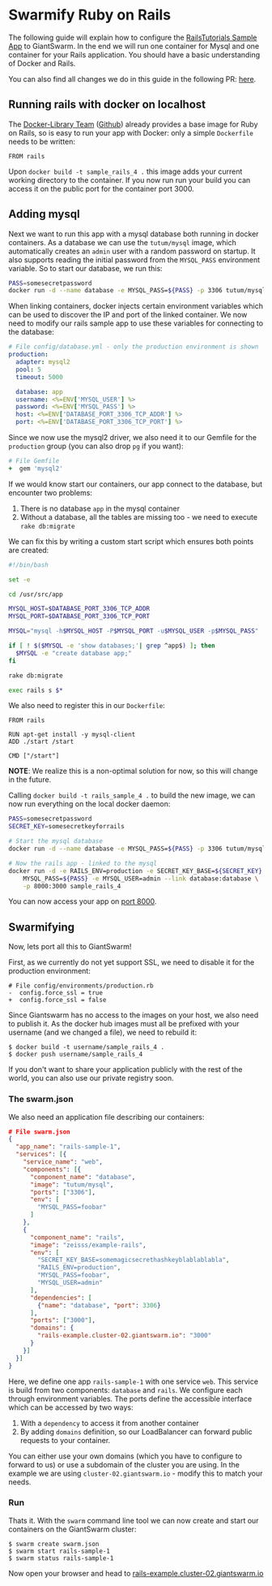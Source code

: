 # Swarmify Ruby on Rails

The following guide will explain how to configure the [RailsTutorials Sample App](https://github.com/railstutorial/sample_app_rails_4/) to GiantSwarm. In the end we will run one container for Mysql and one container for your Rails application. You should have a basic understanding of Docker and Rails.

You can also find all changes we do in this guide in the following PR: [here](https://git.giantswarm.io/giantswarm/rails-example/merge_requests/1).

## Running rails with docker on localhost

The [Docker-Library Team](https://registry.hub.docker.com/_/rails/) ([Github](https://github.com/docker-library/rails)) already provides a base image for Ruby on Rails, so is easy to run your app with Docker: only a simple `Dockerfile` needs to be written:

```
FROM rails
```

Upon `docker build -t sample_rails_4 .` this image adds your current working directory to the container. If you now run run your build you can access it on the public port for the container port 3000.

## Adding mysql

Next we want to run this app with a mysql database both running in docker containers. As a database we can use the `tutum/mysql` image, which automatically creates an `admin` user with a random password on startup. It also supports reading the initial password from the `MYSQL_PASS` environment variable. So to start our database, we run this:

```bash
PASS=somesecretpassword
docker run -d --name database -e MYSQL_PASS=${PASS} -p 3306 tutum/mysql
```

When linking containers, docker injects certain environment variables which can be used to discover the IP and port of the linked container. We now need to modify our rails sample app to use these variables for connecting to the database:

```yaml
# File config/database.yml - only the production environment is shown
production:
  adapter: mysql2
  pool: 5
  timeout: 5000

  database: app
  username: <%=ENV['MYSQL_USER'] %>
  password: <%=ENV['MYSQL_PASS'] %>
  host: <%=ENV['DATABASE_PORT_3306_TCP_ADDR'] %>
  port: <%=ENV['DATABASE_PORT_3306_TCP_PORT'] %>
```

Since we now use the mysql2 driver, we also need it to our Gemfile for the `production` group (you can also drop `pg` if you want):

```ruby
# File Gemfile
+  gem 'mysql2'
```

If we would know start our containers, our app connect to the database, but encounter two problems:
1) There is no database `app` in the mysql container
2) Without a database, all the tables are missing too - we need to execute `rake db:migrate`

We can fix this by writing a custom start script which ensures both points are created:

```bash
#!/bin/bash

set -e

cd /usr/src/app

MYSQL_HOST=$DATABASE_PORT_3306_TCP_ADDR
MYSQL_PORT=$DATABASE_PORT_3306_TCP_PORT

MYSQL="mysql -h$MYSQL_HOST -P$MYSQL_PORT -u$MYSQL_USER -p$MYSQL_PASS"

if [ ! $($MYSQL -e 'show databases;'| grep ^app$) ]; then
  $MYSQL -e "create database app;"
fi

rake db:migrate

exec rails s $*
```

We also need to register this in our `Dockerfile`:

```
FROM rails

RUN apt-get install -y mysql-client
ADD ./start /start

CMD ["/start"]
```

__NOTE__: We realize this is a non-optimal solution for now, so this will change in the future.

Calling `docker build -t rails_sample_4 .` to build the new image, we can now run everything on the local docker daemon:

```bash
PASS=somesecretpassword
SECRET_KEY=somesecretkeyforrails

# Start the mysql database
docker run -d --name database -e MYSQL_PASS=${PASS} -p 3306 tutum/mysql

# Now the rails app - linked to the mysql
docker run -d -e RAILS_ENV=production -e SECRET_KEY_BASE=${SECRET_KEY} \
	MYSQL_PASS=${PASS} -e MYSQL_USER=admin --link database:database \
	-p 8000:3000 sample_rails_4
```

You can now access your app on [port 8000](http://localhost:8000).

## Swarmifying

Now, lets port all this to GiantSwarm!

First, as we currently do not yet support SSL, we need to disable it for the production environment:

```
# File config/environments/production.rb
-  config.force_ssl = true
+  config.force_ssl = false 
```

Since Giantswarm has no access to the images on your host, we also need to publish it. As the docker hub images must all be prefixed with your username (and we changed a file), we need to rebuild it:

```
$ docker build -t username/sample_rails_4 .
$ docker push username/sample_rails_4
```

If you don't want to share your application publicly with the rest of the world, you can also use our private registry soon.


### The swarm.json

We also need an application file describing our containers:

```json
# File swarm.json
{
  "app_name": "rails-sample-1",
  "services": [{
    "service_name": "web",
    "components": [{
      "component_name": "database",
      "image": "tutum/mysql",
      "ports": ["3306"],
      "env": [
        "MYSQL_PASS=foobar"
      ]
    },
    {
      "component_name": "rails",
      "image": "zeisss/example-rails",
      "env": [
        "SECRET_KEY_BASE=somemagicsecrethashkeyblablablabla",
        "RAILS_ENV=production",
        "MYSQL_PASS=foobar",
        "MYSQL_USER=admin"
      ],
      "dependencies": [
        {"name": "database", "port": 3306}
      ],
      "ports": ["3000"],
      "domains": {
        "rails-example.cluster-02.giantswarm.io": "3000"
      }
    }]
  }]
}
```

Here, we define one app `rails-sample-1` with one service `web`. This service is build from two components: `database` and `rails`. We configure each through environment variables. The ports define the accessible interface which can be accessed by two ways:

1) With a `dependency` to access it from another container
2) By adding `domains` definition, so our LoadBalancer can forward public requests to your container.

You can either use your own domains (which you have to configure to forward to us) or use a subdomain of the cluster you are using. In the example we are using `cluster-02.giantswarm.io` - modify this to match your needs.

### Run 

Thats it. With the `swarm` command line tool we can now create and start our containers on the GiantSwarm cluster:

```
$ swarm create swarm.json
$ swarm start rails-sample-1
$ swarm status rails-sample-1
```

Now open your browser and head to [rails-example.cluster-02.giantswarm.io](http://rails-example.cluster-02.giantswarm.io)